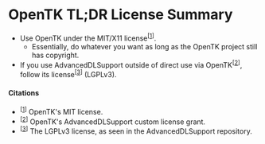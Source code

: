 # OpenTK TL;DR License Summary
* Use OpenTK under the MIT/X11 license<sup>[<a href="https://github.com/opentk/opentk/LICENSE.md">1</a>]</sup>.
  * Essentially, do whatever you want as long as the OpenTK project still has copyright.
* If you use AdvancedDLSupport outside of direct use via OpenTK<sup>[<a href="https://github.com/opentk/opentk/LICENSE_GRANT.pdf">2</a>]</sup>, follow its license<sup>[<a href="https://github.com/Firwood-Software/AdvanceDLSupport/blob/master/LICENSE">3</a>]</sup> (LGPLv3).

#### Citations
- <sup>[<a href="https://github.com/opentk/opentk/LICENSE.md">1</a>]</sup> OpenTK's MIT license.
- <sup>[<a href="https://github.com/opentk/opentk/LICENSE_GRANT.pdf">2</a>]</sup> OpenTK's AdvancedDLSupport custom license grant.
- <sup>[<a href="https://github.com/Firwood-Software/AdvanceDLSupport/blob/master/LICENSE">3</a>]</sup> The LGPLv3 license, as seen in the AdvancedDLSupport repository.
